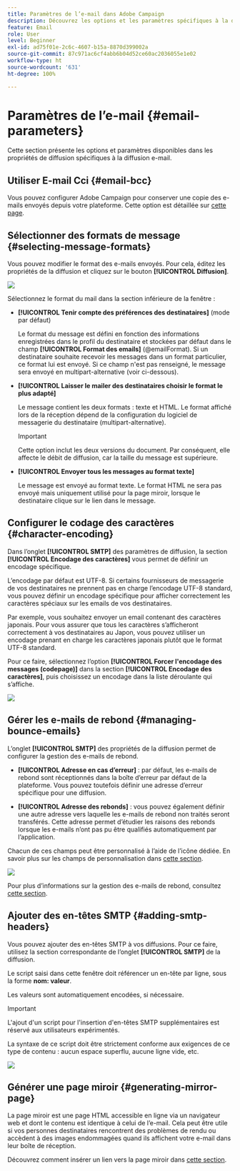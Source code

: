 ```yaml
---
title: Paramètres de l’e-mail dans Adobe Campaign
description: Découvrez les options et les paramètres spécifiques à la diffusion e-mail dans Adobe Campaign.
feature: Email
role: User
level: Beginner
exl-id: ad75f01e-2c6c-4607-b15a-8870d399002a
source-git-commit: 87c971ac6cf4abb6b04d52ce60ac2036055e1e02
workflow-type: ht
source-wordcount: '631'
ht-degree: 100%

---
```


# Paramètres de l’e-mail {#email-parameters}

Cette section présente les options et paramètres disponibles dans les propriétés de diffusion spécifiques à la diffusion e-mail.

## Utiliser E-mail Cci {#email-bcc}

Vous pouvez configurer Adobe Campaign pour conserver une copie des e-mails envoyés depuis votre plateforme. Cette option est détaillée sur [cette page](email-bcc.md).

## Sélectionner des formats de message {#selecting-message-formats}

Vous pouvez modifier le format des e-mails envoyés. Pour cela, éditez les propriétés de la diffusion et cliquez sur le bouton **[!UICONTROL Diffusion]**.

![](assets/email-message-format.png)

Sélectionnez le format du mail dans la section inférieure de la fenêtre :

* **[!UICONTROL Tenir compte des préférences des destinataires]** (mode par défaut)

  Le format du message est défini en fonction des informations enregistrées dans le profil du destinataire et stockées par défaut dans le champ **[!UICONTROL Format des emails]** (@emailFormat). Si un destinataire souhaite recevoir les messages dans un format particulier, ce format lui est envoyé. Si ce champ n&#39;est pas renseigné, le message sera envoyé en multipart-alternative (voir ci-dessous).

* **[!UICONTROL Laisser le mailer des destinataires choisir le format le plus adapté]**

  Le message contient les deux formats : texte et HTML. Le format affiché lors de la réception dépend de la configuration du logiciel de messagerie du destinataire (multipart-alternative).

  >[!IMPORTANT]
  >
  >Cette option inclut les deux versions du document. Par conséquent, elle affecte le débit de diffusion, car la taille du message est supérieure.

* **[!UICONTROL Envoyer tous les messages au format texte]**

  Le message est envoyé au format texte. Le format HTML ne sera pas envoyé mais uniquement utilisé pour la page miroir, lorsque le destinataire clique sur le lien dans le message.

<!--
>[!NOTE]
>
>For more on defining the email content, see [this section]().-->

## Configurer le codage des caractères {#character-encoding}

Dans l’onglet **[!UICONTROL SMTP]** des paramètres de diffusion, la section **[!UICONTROL Encodage des caractères]** vous permet de définir un encodage spécifique.

L’encodage par défaut est UTF-8. Si certains fournisseurs de messagerie de vos destinataires ne prennent pas en charge l’encodage UTF-8 standard, vous pouvez définir un encodage spécifique pour afficher correctement les caractères spéciaux sur les emails de vos destinataires.

Par exemple, vous souhaitez envoyer un email contenant des caractères japonais. Pour vous assurer que tous les caractères s’afficheront correctement à vos destinataires au Japon, vous pouvez utiliser un encodage prenant en charge les caractères japonais plutôt que le format UTF-8 standard.

Pour ce faire, sélectionnez l’option **[!UICONTROL Forcer l&#39;encodage des messages (codepage)]** dans la section **[!UICONTROL Encodage des caractères]**, puis choisissez un encodage dans la liste déroulante qui s’affiche.

![](assets/email-smtp-encoding.png)

## Gérer les e-mails de rebond {#managing-bounce-emails}

L’onglet **[!UICONTROL SMTP]** des propriétés de la diffusion permet de configurer la gestion des e-mails de rebond.

* **[!UICONTROL Adresse en cas d’erreur]** : par défaut, les e-mails de rebond sont réceptionnés dans la boîte d’erreur par défaut de la plateforme. Vous pouvez toutefois définir une adresse d’erreur spécifique pour une diffusion.

* **[!UICONTROL Adresse des rebonds]** : vous pouvez également définir une autre adresse vers laquelle les e-mails de rebond non traités seront transférés. Cette adresse permet d’étudier les raisons des rebonds lorsque les e-mails n’ont pas pu être qualifiés automatiquement par l’application.

Chacun de ces champs peut être personnalisé à l’aide de l’icône dédiée. En savoir plus sur les champs de personnalisation dans [cette section](personalization-fields.md).

![](assets/email-smtp-bounce.png)

Pour plus d’informations sur la gestion des e-mails de rebond, consultez [cette section](delivery-failures.md#bounce-mail-management).

## Ajouter des en-têtes SMTP {#adding-smtp-headers}

Vous pouvez ajouter des en-têtes SMTP à vos diffusions. Pour ce faire, utilisez la section correspondante de l’onglet **[!UICONTROL SMTP]** de la diffusion.

Le script saisi dans cette fenêtre doit référencer un en-tête par ligne, sous la forme **nom: valeur**.

Les valeurs sont automatiquement encodées, si nécessaire.

>[!IMPORTANT]
>
>L&#39;ajout d&#39;un script pour l&#39;insertion d&#39;en-têtes SMTP supplémentaires est réservé aux utilisateurs expérimentés.
>
>La syntaxe de ce script doit être strictement conforme aux exigences de ce type de contenu : aucun espace superflu, aucune ligne vide, etc.

![](assets/email-smtp-headers.png)


## Générer une page miroir {#generating-mirror-page}

La page miroir est une page HTML accessible en ligne via un navigateur web et dont le contenu est identique à celui de l’e-mail. Cela peut être utile si vos personnes destinataires rencontrent des problèmes de rendu ou accèdent à des images endommagées quand ils affichent votre e-mail dans leur boîte de réception.

Découvrez comment insérer un lien vers la page miroir dans [cette section](mirror-page.md).
